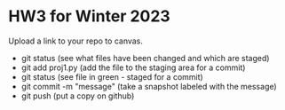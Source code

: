 # HW3 for Winter 2023

Upload a link to your repo to canvas.

* git status (see what files have been changed and which are staged)
* git add proj1.py (add the file to the staging area for a commit)
* git status (see file in green - staged for a commit)
* git commit -m "message" (take a snapshot labeled with the message)
* git push (put a copy on github)
